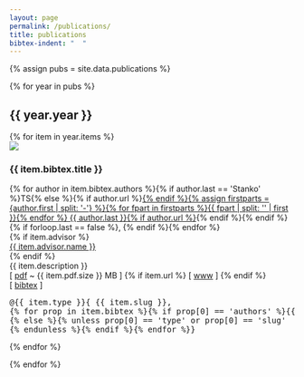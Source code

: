 ```yaml
---
layout: page
permalink: /publications/
title: publications
bibtex-indent: "  "
---
```


{% assign pubs = site.data.publications %}

{% for year in pubs %}
  <section class="pubs" id="y{{ year.year }}">
  <h2>{{ year.year }}</h2>
  {% for item in year.items %}
    <section class="pub" id="p-{{ item.pdf.file }}">
        <img src="/assets/{{ item.pdf.file }}.png" />
        <div class="pub-content">
            <h3>{{ item.bibtex.title }}</h3>
            <div class="author">{% for author in item.bibtex.authors %}{% if author.last == 'Stanko' %}TS{% else %}{% if author.url %}<a href="{{ author.url }}">{% endif %}{% assign firstparts = {author.first | split: '-'} %}{% for fpart in firstparts %}{{ fpart | split: '' | first }}{% endfor %} {{ author.last }}{% if author.url %}</a>{% endif %}{% endif %}{% if forloop.last == false %}, {% endif %}{% endfor %}</div>
            {% if item.advisor %}<div class="advisor"><a href="{{ item.advisor.url }}">{{ item.advisor.name }}</a></div>{% endif %}
            <div class="description">{{ item.description }}</div>
            <div class="links">
                [ <a href="/assets/{{ item.pdf.file }}.pdf">pdf</a> ~ {{ item.pdf.size }} MB ]
                {% if item.url %}
                    [ <a href="{{ item.url }}">www</a> ]
                {% endif %}
                <div class="bibtex">
                    [ <a href="#">bibtex</a> ]
<pre id="bibtex-{{ item.pdf.slug }}">
@{{ item.type }}&#123; {{ item.slug }},
{% for prop in item.bibtex %}{% if prop[0] == 'authors' %}{{ page.bibtex-indent }}author = &#123;{% for author in item.bibtex.authors %}{{ author.first }} {{ author.last }}{% if forloop.last == false %} and {% endif %}{% endfor %}&#125;,
{% else %}{% unless prop[0] == 'type' or prop[0] == 'slug'  or prop[0] == 'authors'  %}{{ page.bibtex-indent }}{{ prop[0] }} = &#123;{{ prop[1] }}&#125;{% if forloop.last == false %},{% endif %}
{% endunless %}{% endif %}{% endfor %}&#125;
</pre>
                </div>
            </div>
        </div>
    </section>
  {% endfor %}
  </section>

{% endfor %}
